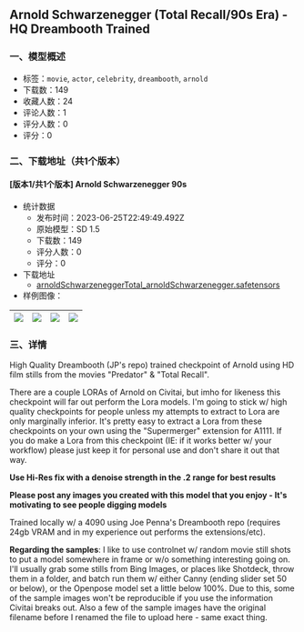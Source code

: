 ## Arnold Schwarzenegger (Total Recall/90s Era) - HQ Dreambooth Trained
### 一、模型概述

- 标签：`movie`, `actor`, `celebrity`, `dreambooth`, `arnold`
- 下载数：149
- 收藏人数：24
- 评论人数：1
- 评分人数：0
- 评分：0

### 二、下载地址（共1个版本）

#### [版本1/共1个版本] Arnold Schwarzenegger 90s

- 统计数据
  - 发布时间：2023-06-25T22:49:49.492Z
  - 原始模型：SD 1.5
  - 下载数：149
  - 评分人数：0
  - 评分：0
- 下载地址
  - [arnoldSchwarzeneggerTotal_arnoldSchwarzenegger.safetensors](https://civitai.com/api/download/models/104092)
- 样例图像：

| <img src="https://image.civitai.com/xG1nkqKTMzGDvpLrqFT7WA/37e609a2-c1c9-460c-bce6-1937331fad74/width=450/1289627.jpeg" /> | <img src="https://image.civitai.com/xG1nkqKTMzGDvpLrqFT7WA/f4a032a7-4d48-40eb-b924-3ed02a157c12/width=450/1289523.jpeg" /> | <img src="https://image.civitai.com/xG1nkqKTMzGDvpLrqFT7WA/df24049f-67a9-4f37-9744-9f8dad8804bb/width=450/1289435.jpeg" /> | <img src="https://image.civitai.com/xG1nkqKTMzGDvpLrqFT7WA/275f68ef-fe74-4d35-80fc-590eeed82886/width=450/1289550.jpeg" /> |
| ---- | ---- | ---- | ---- |


### 三、详情
<p>High Quality Dreambooth (JP's repo) trained checkpoint of Arnold using HD film stills from the movies "Predator" &amp; "Total Recall".</p><p></p><p>There are a couple LORAs of Arnold on Civitai, but imho for likeness this checkpoint will far out perform the Lora models. I'm going to stick w/ high quality checkpoints for people unless my attempts to extract to Lora are only marginally inferior. It's pretty easy to extract a Lora from these checkpoints on your own using the "Supermerger" extension for A1111. If you do make a Lora from this checkpoint (IE: if it works better w/ your workflow) please just keep it for personal use and don't share it out that way.</p><p></p><p><strong>Use Hi-Res fix with a denoise strength in the .2 range for best results</strong></p><p></p><p><strong>Please post any images you created with this model that you enjoy - It's motivating to see people digging models</strong><br /></p><p>Trained locally w/ a 4090 using Joe Penna's Dreambooth repo (requires 24gb VRAM and in my experience out performs the extensions/etc).</p><p></p><p><strong>Regarding the samples</strong>: I like to use controlnet w/ random movie still shots to put a model somewhere in frame or w/o something interesting going on. I'll usually grab some stills from Bing Images, or places like Shotdeck, throw them in a folder, and batch run them w/ either Canny (ending slider set 50 or below), or the Openpose model set a little below 100%. Due to this, some of the sample images won't be reproducible if you use the information Civitai breaks out. Also a few of the sample images have the original filename before I renamed the file to upload here - same exact thing.</p>